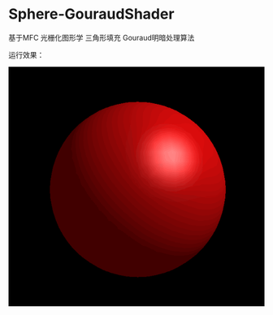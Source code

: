 # Sphere-GouraudShader
基于MFC 光栅化图形学 三角形填充 Gouraud明暗处理算法

运行效果：


![Image text](https://github.com/liupucn/Sphere-GouraudShader/raw/master/image/Gouraud.png)
